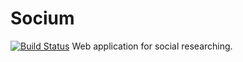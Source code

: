 # Socium
[![Build Status](http://192.168.0.100:1312/buildStatus/icon?job=Socium-UnitTests)](http://192.168.0.100:1312/job/Socium-UnitTests/)
Web application for social researching.
